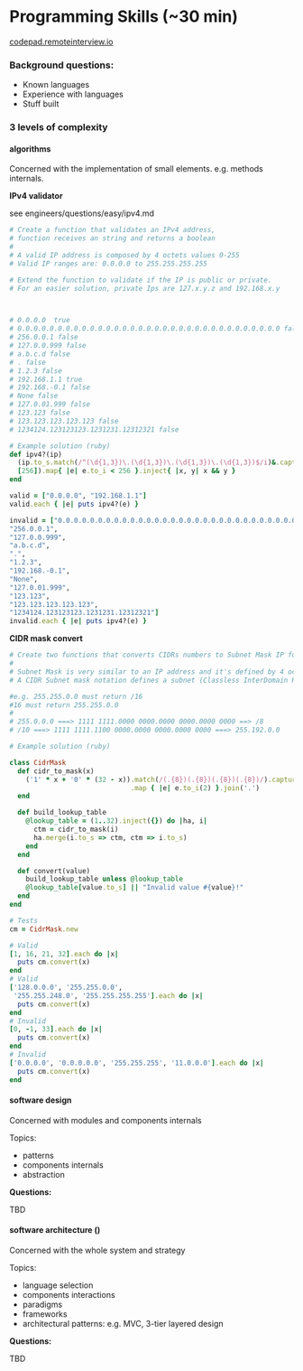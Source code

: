 # Programming Skills (~30 min)

[codepad.remoteinterview.io](https://codepad.remoteinterview.io/)

### Background questions:

- Known languages
- Experience with languages
- Stuff built

### 3 levels of complexity

#### algorithms

Concerned with the implementation of small elements. e.g. methods internals.

**IPv4 validator**

see engineers/questions/easy/ipv4.md

~~~ruby
# Create a function that validates an IPv4 address,
# function receives an string and returns a boolean
#
# A valid IP address is composed by 4 octets values 0-255
# Valid IP ranges are: 0.0.0.0 to 255.255.255.255

# Extend the function to validate if the IP is public or private.
# For an easier solution, private Ips are 127.x.y.z and 192.168.x.y



# 0.0.0.0  true
# 0.0.0.0.0.0.0.0.0.0.0.0.0.0.0.0.0.0.0.0.0.0.0.0.0.0.0.0.0.0.0.0.0 false
# 256.0.0.1 false
# 127.0.0.999 false
# a.b.c.d false
# . false
# 1.2.3 false
# 192.168.1.1 true
# 192.168.-0.1 false
# None false
# 127.0.01.999 false
# 123.123 false
# 123.123.123.123.123 false
# 1234124.123123123.1231231.12312321 false

# Example solution (ruby)
def ipv4?(ip)
  (ip.to_s.match(/^(\d{1,3})\.(\d{1,3})\.(\d{1,3})\.(\d{1,3})$/i)&.captures ||
  [256]).map{ |e| e.to_i < 256 }.inject{ |x, y| x && y }
end

valid = ["0.0.0.0", "192.168.1.1"]
valid.each { |e| puts ipv4?(e) }

invalid = ["0.0.0.0.0.0.0.0.0.0.0.0.0.0.0.0.0.0.0.0.0.0.0.0.0.0.0.0.0.0.0.0.0",
"256.0.0.1",
"127.0.0.999",
"a.b.c.d",
".",
"1.2.3",
"192.168.-0.1",
"None",
"127.0.01.999",
"123.123",
"123.123.123.123.123",
"1234124.123123123.1231231.12312321"]
invalid.each { |e| puts ipv4?(e) }
~~~

**CIDR mask convert**

~~~ruby
# Create two functions that converts CIDRs numbers to Subnet Mask IP format and vice-versa.
#
# Subnet Mask is very similar to an IP address and it's defined by 4 octets with values of the MSB on.
# A CIDR Subnet mask notation defines a subnet (Classless InterDomain Routing) based on the number of bits that are on.

#e.g. 255.255.0.0 must return /16
#16 must return 255.255.0.0
#
# 255.0.0.0 ===> 1111 1111.0000 0000.0000 0000.0000 0000 ==> /8
# /10 ===> 1111 1111.1100 0000.0000 0000.0000 0000 ===> 255.192.0.0

# Example solution (ruby)

class CidrMask
  def cidr_to_mask(x)
    ('1' * x + '0' * (32 - x)).match(/(.{8})(.{8})(.{8})(.{8})/).captures
                              .map { |e| e.to_i(2) }.join('.')
  end

  def build_lookup_table
    @lookup_table = (1..32).inject({}) do |ha, i|
      ctm = cidr_to_mask(i)
      ha.merge(i.to_s => ctm, ctm => i.to_s)
    end
  end

  def convert(value)
    build_lookup_table unless @lookup_table
    @lookup_table[value.to_s] || "Invalid value #{value}!"
  end
end

# Tests
cm = CidrMask.new

# Valid
[1, 16, 21, 32].each do |x|
  puts cm.convert(x)
end
# Valid
['128.0.0.0', '255.255.0.0',
 '255.255.248.0', '255.255.255.255'].each do |x|
  puts cm.convert(x)
end
# Invalid
[0, -1, 33].each do |x|
  puts cm.convert(x)
end
# Invalid
['0.0.0.0', '0.0.0.0.0', '255.255.255', '11.0.0.0'].each do |x|
  puts cm.convert(x)
end
~~~


#### software design

Concerned with modules and components internals

Topics:
-   patterns
-   components internals
-   abstraction

**Questions:**

TBD

#### software architecture ()

Concerned with the whole system and strategy

Topics:
-   language selection
-   components interactions
-   paradigms
-   frameworks
-   architectural patterns: e.g. MVC, 3-tier layered design

**Questions:**

TBD
